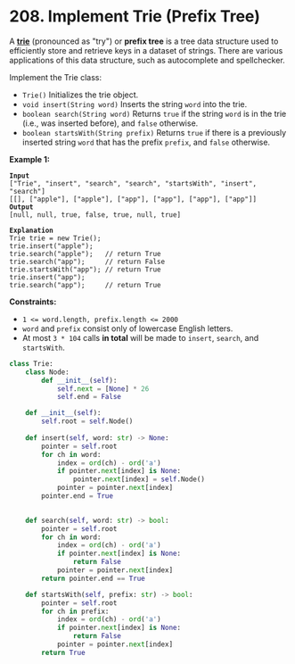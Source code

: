 # 208. Implement Trie (Prefix Tree)

A [**trie**](https://en.wikipedia.org/wiki/Trie) (pronounced as "try") or **prefix tree** is a tree data structure used to efficiently store and retrieve keys in a dataset of strings. There are various applications of this data structure, such as autocomplete and spellchecker.

Implement the Trie class:

* `Trie()` Initializes the trie object.
* `void insert(String word)` Inserts the string `word` into the trie.
* `boolean search(String word)` Returns `true` if the string `word` is in the trie (i.e., was inserted before), and `false` otherwise.
* `boolean startsWith(String prefix)` Returns `true` if there is a previously inserted string `word` that has the prefix `prefix`, and `false` otherwise.

&#x20;

**Example 1:**

<pre><code><strong>Input
</strong>["Trie", "insert", "search", "search", "startsWith", "insert", "search"]
[[], ["apple"], ["apple"], ["app"], ["app"], ["app"], ["app"]]
<strong>Output
</strong>[null, null, true, false, true, null, true]

<strong>Explanation
</strong>Trie trie = new Trie();
trie.insert("apple");
trie.search("apple");   // return True
trie.search("app");     // return False
trie.startsWith("app"); // return True
trie.insert("app");
trie.search("app");     // return True
</code></pre>

&#x20;

**Constraints:**

* `1 <= word.length, prefix.length <= 2000`
* `word` and `prefix` consist only of lowercase English letters.
* At most `3 * 104` calls **in total** will be made to `insert`, `search`, and `startsWith`.

```python
class Trie:
    class Node:
        def __init__(self):
            self.next = [None] * 26
            self.end = False

    def __init__(self):
        self.root = self.Node()
        
    def insert(self, word: str) -> None:
        pointer = self.root
        for ch in word:
            index = ord(ch) - ord('a')
            if pointer.next[index] is None:
                pointer.next[index] = self.Node()
            pointer = pointer.next[index]
        pointer.end = True
        

    def search(self, word: str) -> bool:
        pointer = self.root
        for ch in word:
            index = ord(ch) - ord('a')
            if pointer.next[index] is None:
                return False
            pointer = pointer.next[index]
        return pointer.end == True

    def startsWith(self, prefix: str) -> bool:
        pointer = self.root
        for ch in prefix:
            index = ord(ch) - ord('a')
            if pointer.next[index] is None:
                return False
            pointer = pointer.next[index]
        return True
```
